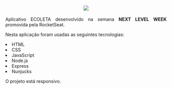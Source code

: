 <h1 align="center">
<img src="https://ik.imagekit.io/twayhlwajl/logo_-XSMiBj1i.svg"> 
</h1>

<p align="justify">Aplicativo ECOLETA desenvolvido na semana <strong>NEXT LEVEL WEEK</strong> promovida pela RocketSeat.</p>

<p align="justify"> Nesta aplicação foram usadas as seguintes tecnologias: </p>

<li> HTML
<li> CSS
<li> JavaScript
<li> Node.js
<li> Express
<li> Nunjucks
 

 <p align="justify"> O projeto está responsivo.</p>